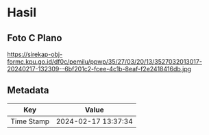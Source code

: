 # Hasil

## Foto C Plano

https://sirekap-obj-formc.kpu.go.id/df0c/pemilu/ppwp/35/27/03/20/13/3527032013017-20240217-132309--6bf201c2-fcee-4c1b-8eaf-f2e2418416db.jpg


## Metadata

| Key        | Value               |
| ---------- | ------------------- |
| Time Stamp | 2024-02-17 13:37:34 |



